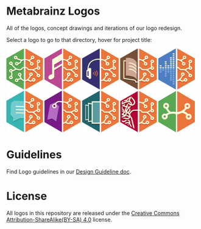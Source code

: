 # Metabrainz Logos
All of the logos, concept drawings and iterations of our logo redesign.

Select a logo to go to that directory, hover for project title:

<div>
  <a href="/brand/logos/MetaBrainz/"> <img src="/brand/logos/All%20Logos/MetaBrainz.svg" alt="MetaBrainz" title="MetaBrainz" width="19%"></a>  
  <a href="/brand/logos/MusicBrainz/"> <img src="/brand/logos/All%20Logos/MusicBrainz.svg" alt="MusicBrainz" title="MusicBrainz" width="19%"></a>  
  <a href="/brand/logos/ListenBrainz/"> <img src="/brand/logos/All%20Logos/ListenBrainz.svg" alt="ListenBrainz" title="ListenBrainz" width="19%"></a>  
  <a href="/brand/logos/BookBrainz/"> <img src="/brand/logos/All%20Logos/BookBrainz.svg" alt="BookBrainz" title="BookBrainz" width="19%"></a>  
  <a href="/brand/logos/AcousticBrainz/"> <img src="/brand/logos/All%20Logos/AccousticBrainz.svg" alt="AcousticBrainz" title="AcousticBrainz" width="19%"></a>  
  <a href="/brand/logos/CritiqueBrainz/"> <img src="/brand/logos/All%20Logos/CritiqueBrainz.svg" alt="CritiqueBrainz" title="CritiqueBrainz" width="19%"></a>  
  <a href="/brand/logos/Picard/"> <img src="/brand/logos/All%20Logos/MusicBrainz%20Picard.svg" alt="Picard" title="Picard" width="19%"></a>  
  <a href="/brand/logos/Cover Art Archive/"> <img src="/brand/logos/All%20Logos/CoverArtArchive.svg" alt="CoverArtArchive" title="CoverArtArchive" width="19%"></a>  
  <a href="/brand/logos/MessyBrainz/"> <img src="/brand/logos/All%20Logos/MessyBrainz.svg" alt="MessyBrainz" title="MessyBrainz" width="19%"></a>  
  <a href="/brand/logos/MetaBrainz Community/"> <img src="/brand/logos/All%20Logos/MetaBrainz%20Community.svg" alt="MetaBrainz Community" title="MetaBrainz Community" width="19%"></a>  
</div>

# Guidelines

Find Logo guidelines in our [Design Guideline doc](https://github.com/metabrainz/design-system/blob/master/guidelines/design-guidelines.md#logo).

# License
All logos in this repository are released under the [Creative Commons Attribution-ShareAlike(BY-SA) 4.0](https://creativecommons.org/licenses/by-sa/4.0/) license.

